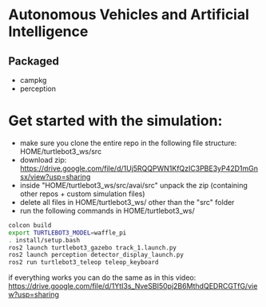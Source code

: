 # Autonomous Vehicles and Artificial Intelligence

## Packaged
- campkg
- perception


# Get started with the simulation:
- make sure you clone the entire repo in the following file structure: HOME/turtlebot3_ws/src
- download zip: https://drive.google.com/file/d/1Uj5RQQPWN1KfQzIC3PBE3yP42D1mGnsx/view?usp=sharing
- inside "HOME/turtlebot3_ws/src/avai/src" unpack the zip (containing other repos + custom simulation files)
- delete all files in HOME/turtlebot3_ws/ other than the "src" folder
- run the following commands in HOME/turtlebot3_ws/

```bash
colcon build
export TURTLEBOT3_MODEL=waffle_pi
. install/setup.bash
ros2 launch turtlebot3_gazebo track_1.launch.py
ros2 launch perception detector_display_launch.py
ros2 run turtlebot3_teleop teleop_keyboard
```

if everything works you can do the same as in this video: https://drive.google.com/file/d/1YtI3s_NveSBI50pj2B6MthdQEDRCGTfG/view?usp=sharing
